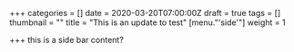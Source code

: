 +++
categories = []
date = 2020-03-20T07:00:00Z
draft = true
tags = []
thumbnail = ""
title = "This is an update to test"
[menu."'side'"]
weight = 1

+++
this is a side bar content?